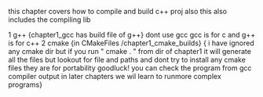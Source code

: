 this chapter covers how to compile and build c++ proj also this also includes the compiling lib

1 g++ {chapter1_gcc has build file of g++} dont use gcc gcc is for c and g++ is for c++
2 cmake {in CMakeFiles /chapter1_cmake_builds} { i have ignored any cmake dir but if you run " cmake . " from dir of chapter1 it will generate all the files but lookout for file and paths and dont try to install any cmake files they are for portability goodluck! you can check the program from gcc compiler output in later chapters we wil learn to runmore complex programs}